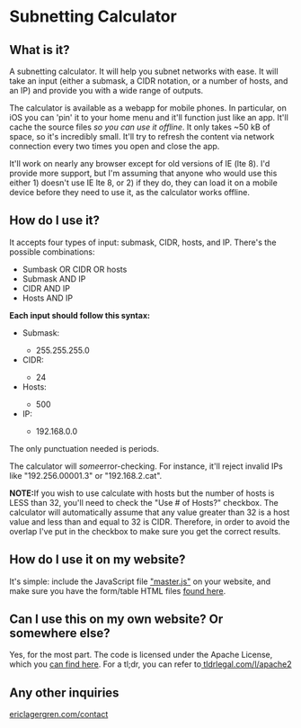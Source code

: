 <h1>Subnetting Calculator</h1>

<h2>What is it?</h2>
<p>A subnetting calculator. It will help you subnet networks with ease. It will take an input (either a submask, a CIDR notation, or a number of hosts, and an IP) and provide you with a wide range of outputs.</p>

<p>The calculator is available as a webapp for mobile phones. In particular, on iOS you can 'pin' it to your home menu and it'll function just like an app. It'll cache the source files
<em>so you can use it offline</em>. It only takes ~50 kB of space, so it's incredibly small. It'll try to refresh the content via network connection every two times you open and close the app.</p>

<p>It'll work on nearly any browser except for old versions of IE (lte 8). I'd provide more support, but I'm assuming that anyone who would use this either 1) doesn't use IE lte 8, or 2) if they do, they can load it on a mobile device before they need to use it, as the calculator works offline.</p>

<h2 id="first">How do I use it?</h2>

It accepts four types of input: submask, CIDR, hosts, and IP. There's the possible combinations:</p>

<ul style="list-style-type:disc">
<li>Sumbask OR CIDR OR hosts</li>
<li>Submask AND IP</li>
<li>CIDR AND IP</li>
<li>Hosts AND IP</li>
</ul>

<strong>Each input should follow this syntax:</strong>
<ul>
<li>Submask:</li>
<ul>
<li>255.255.255.0</li>
</ul>
<li>CIDR:</li>
<ul>
<li>24</li>
</ul>
<li>Hosts:</li>
<ul>
<li>500</li>
</ul>
<li>IP:</li>
<ul>
<li>192.168.0.0</li>
</ul>
</ul>

<p>The only punctuation needed is periods.</p>
<p>The calculator will
<em>some</em>error-checking. For instance, it'll reject invalid IPs like "192.256.00001.3" or "192.168.2.cat".</p>

<p>
<strong>NOTE:</strong>If you wish to use calculate with hosts but the number of hosts is LESS than 32, you'll need to check the "Use # of Hosts?" checkbox. The calculator will automatically assume that any value greater than 32 is a host value and less than and equal to 32 is CIDR. Therefore, in order to avoid the overlap I've put in the checkbox to make sure you get the correct results.</p>

<h2>How do I use it on my website?</h2>
<p>It's simple: include the JavaScript file <a href="/src/js/master.js">"master.js"</a> on your website, and make sure you have the form/table HTML files <a href="/src/html/html.html">found here</a>.</p>

<h2>Can I use this on my own website? Or somewhere else?</h2>
<p>Yes, for the most part. The code is licensed under the Apache License, which you <a href="/license.txt">can find here</a>. For a tl;dr, you can refer to<a href="https://www.tldrlegal.com/l/apache2"> tldrlegal.com/l/apache2</a>
</p>

<h2>Any other inquiries</h2>
<p><a href="http://www.ericlagergren.com/contact">ericlagergren.com/contact</a>
</p>